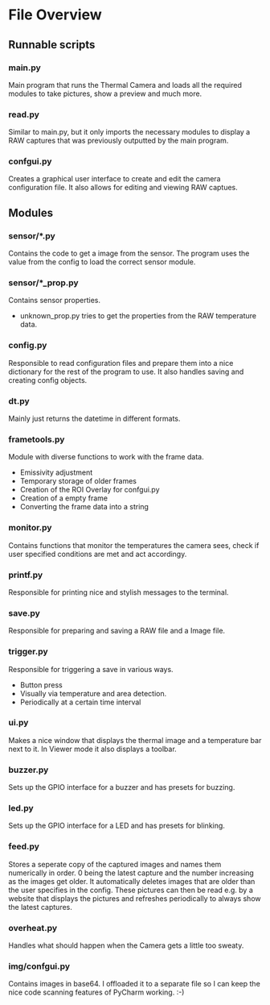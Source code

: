 # File Overview

## Runnable scripts

### main.py
Main program that runs the Thermal Camera and loads all the required modules to take pictures, show a preview and much more.

### read.py
Similar to main.py, but it only imports the necessary modules to display a RAW captures that was previously outputted by the main program.

### confgui.py
Creates a graphical user interface to create and edit the camera configuration file. It also allows for editing and viewing RAW captues.

## Modules

### sensor/*.py
Contains the code to get a image from the sensor. The program uses the value from the config to load the correct sensor module.

### sensor/*_prop.py
Contains sensor properties.
- unknown_prop.py tries to get the properties from the RAW temperature data.

### config.py
Responsible to read configuration files and prepare them into a nice dictionary for the rest of the program to use. It also handles saving and creating config objects.

### dt.py
Mainly just returns the datetime in different formats.

### frametools.py
Module with diverse functions to work with the frame data.
- Emissivity adjustment
- Temporary storage of older frames
- Creation of the ROI Overlay for confgui.py
- Creation of a empty frame
- Converting the frame data into a string

### monitor.py
Contains functions that monitor the temperatures the camera sees, check if user specified conditions are met and act accordingy.

### printf.py
Responsible for printing nice and stylish messages to the terminal.

### save.py
Responsible for preparing and saving a RAW file and a Image file.

### trigger.py
Responsible for triggering a save in various ways.
- Button press
- Visually via temperature and area detection.
- Periodically at a certain time interval

### ui.py
Makes a nice window that displays the thermal image and a temperature bar next to it. In Viewer mode it also displays a toolbar.

### buzzer.py
Sets up the GPIO interface for a buzzer and has presets for buzzing.

### led.py
Sets up the GPIO interface for a LED and has presets for blinking.

### feed.py
Stores a seperate copy of the captured images and names them numerically in order. 0 being the latest capture and the number increasing as the images get older. It automatically deletes images that are older than the user specifies in the config. 
These pictures can then be read e.g. by a website that displays the pictures and refreshes periodically to always show the latest captures.

### overheat.py
Handles what should happen when the Camera gets a little too sweaty.

### img/confgui.py
Contains images in base64. I offloaded it to a separate file so I can keep the nice code scanning features of PyCharm working. :-)